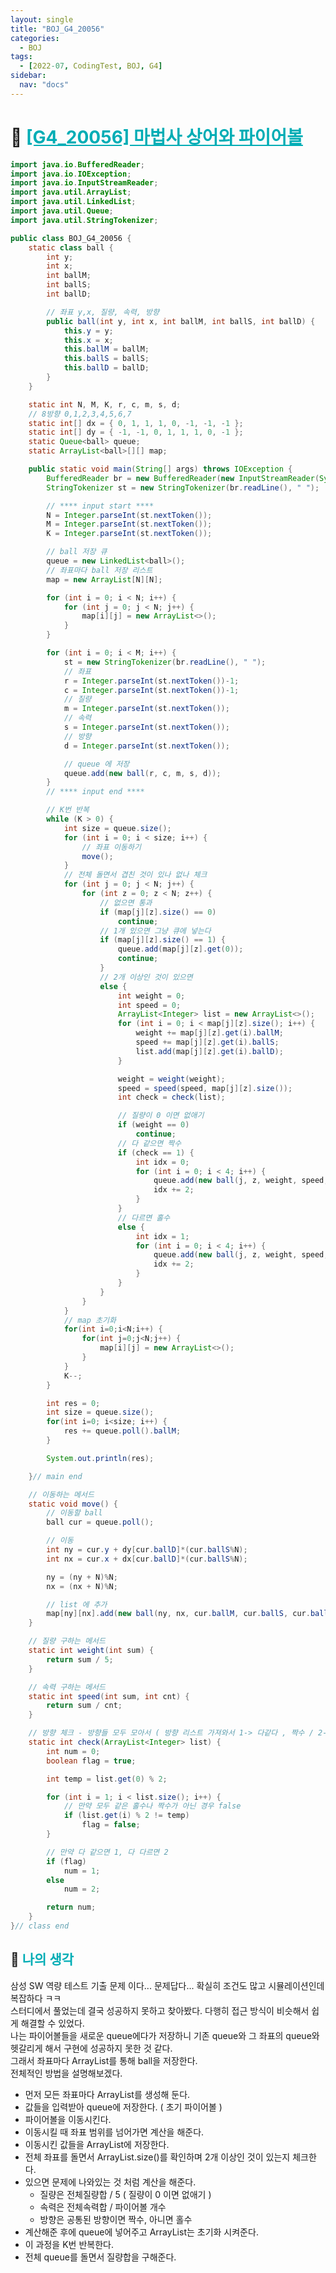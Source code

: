 ```yaml
---
layout: single
title: "BOJ_G4_20056"
categories:
  - BOJ
tags:
  - [2022-07, CodingTest, BOJ, G4]
sidebar:
  nav: "docs"
---
```


# 📁 <b><a style="color:#00adb5" href="https://www.acmicpc.net/problem/20056" target=_blank>[G4_20056] 마법사 상어와 파이어볼</a></b>

```java
import java.io.BufferedReader;
import java.io.IOException;
import java.io.InputStreamReader;
import java.util.ArrayList;
import java.util.LinkedList;
import java.util.Queue;
import java.util.StringTokenizer;

public class BOJ_G4_20056 {
	static class ball {
		int y;
		int x;
		int ballM;
		int ballS;
		int ballD;

		// 좌표 y,x, 질량, 속력, 방향
		public ball(int y, int x, int ballM, int ballS, int ballD) {
			this.y = y;
			this.x = x;
			this.ballM = ballM;
			this.ballS = ballS;
			this.ballD = ballD;
		}
	}

	static int N, M, K, r, c, m, s, d;
	// 8방향 0,1,2,3,4,5,6,7
	static int[] dx = { 0, 1, 1, 1, 0, -1, -1, -1 };
	static int[] dy = { -1, -1, 0, 1, 1, 1, 0, -1 };
	static Queue<ball> queue;
	static ArrayList<ball>[][] map;

	public static void main(String[] args) throws IOException {
		BufferedReader br = new BufferedReader(new InputStreamReader(System.in));
		StringTokenizer st = new StringTokenizer(br.readLine(), " ");

		// **** input start ****
		N = Integer.parseInt(st.nextToken());
		M = Integer.parseInt(st.nextToken());
		K = Integer.parseInt(st.nextToken());

		// ball 저장 큐
		queue = new LinkedList<ball>();
		// 좌표마다 ball 저장 리스트
		map = new ArrayList[N][N];

		for (int i = 0; i < N; i++) {
			for (int j = 0; j < N; j++) {
				map[i][j] = new ArrayList<>();
			}
		}

		for (int i = 0; i < M; i++) {
			st = new StringTokenizer(br.readLine(), " ");
			// 좌표
			r = Integer.parseInt(st.nextToken())-1;
			c = Integer.parseInt(st.nextToken())-1;
			// 질량
			m = Integer.parseInt(st.nextToken());
			// 속력
			s = Integer.parseInt(st.nextToken());
			// 방향
			d = Integer.parseInt(st.nextToken());

			// queue 에 저장
			queue.add(new ball(r, c, m, s, d));
		}
		// **** input end ****

		// K번 반복
		while (K > 0) {
			int size = queue.size();
			for (int i = 0; i < size; i++) {
				// 좌표 이동하기
				move();
			}
			// 전체 돌면서 겹친 것이 있나 없나 체크
			for (int j = 0; j < N; j++) {
				for (int z = 0; z < N; z++) {
					// 없으면 통과
					if (map[j][z].size() == 0)
						continue;
					// 1개 있으면 그냥 큐에 넣는다
					if (map[j][z].size() == 1) {
						queue.add(map[j][z].get(0));
						continue;
					}
					// 2개 이상인 것이 있으면
					else {
						int weight = 0;
						int speed = 0;
						ArrayList<Integer> list = new ArrayList<>();
						for (int i = 0; i < map[j][z].size(); i++) {
							weight += map[j][z].get(i).ballM;
							speed += map[j][z].get(i).ballS;
							list.add(map[j][z].get(i).ballD);
						}

						weight = weight(weight);
						speed = speed(speed, map[j][z].size());
						int check = check(list);

						// 질량이 0 이면 없애기
						if (weight == 0)
							continue;
						// 다 같으면 짝수
						if (check == 1) {
							int idx = 0;
							for (int i = 0; i < 4; i++) {
								queue.add(new ball(j, z, weight, speed, idx));
								idx += 2;
							}
						}
						// 다르면 홀수
						else {
							int idx = 1;
							for (int i = 0; i < 4; i++) {
								queue.add(new ball(j, z, weight, speed, idx));
								idx += 2;
							}
						}
					}
				}
			}
			// map 초기화
			for(int i=0;i<N;i++) {
				for(int j=0;j<N;j++) {
					map[i][j] = new ArrayList<>();
				}
			}
			K--;
		}

		int res = 0;
		int size = queue.size();
		for(int i=0; i<size; i++) {
			res += queue.poll().ballM;
		}

		System.out.println(res);

	}// main end

	// 이동하는 메서드
	static void move() {
		// 이동할 ball
		ball cur = queue.poll();

		// 이동
		int ny = cur.y + dy[cur.ballD]*(cur.ballS%N);
		int nx = cur.x + dx[cur.ballD]*(cur.ballS%N);

		ny = (ny + N)%N;
		nx = (nx + N)%N;

		// list 에 추가
		map[ny][nx].add(new ball(ny, nx, cur.ballM, cur.ballS, cur.ballD));
	}

	// 질량 구하는 메서드
	static int weight(int sum) {
		return sum / 5;
	}

	// 속력 구하는 메서드
	static int speed(int sum, int cnt) {
		return sum / cnt;
	}

	// 방향 체크 - 방향들 모두 모아서 ( 방향 리스트 가져와서 1-> 다같다 , 짝수 / 2-> 다 안같다, 홀수로 반환 )
	static int check(ArrayList<Integer> list) {
		int num = 0;
		boolean flag = true;

		int temp = list.get(0) % 2;

		for (int i = 1; i < list.size(); i++) {
			// 만약 모두 같은 홀수나 짝수가 아닌 경우 false
			if (list.get(i) % 2 != temp)
				flag = false;
		}

		// 만약 다 같으면 1, 다 다르면 2
		if (flag)
			num = 1;
		else
			num = 2;

		return num;
	}
}// class end
```

## 🤔 <b><a style="color:#00adb5">나의 생각</a></b>

삼성 SW 역량 테스트 기출 문제 이다... 문제답다... 확실히 조건도 많고 시뮬레이션인데 복잡하다 ㅋㅋ<br>
스터디에서 풀었는데 결국 성공하지 못하고 찾아봤다. 다행히 접근 방식이 비슷해서 쉽게 해결할 수 있었다.<br>
나는 파이어볼들을 새로운 queue에다가 저장하니 기존 queue와 그 좌표의 queue와 헷갈리게 해서 구현에 성공하지 못한 것 같다.<br>
그래서 좌표마다 ArrayList를 통해 ball을 저장한다.<br>
전체적인 방법을 설명해보겠다.<br>

- 먼저 모든 좌표마다 ArrayList를 생성해 둔다.
- 값들을 입력받아 queue에 저장한다. ( 초기 파이어볼 )
- 파이어볼을 이동시킨다.
- 이동시킬 때 좌표 범위를 넘어가면 계산을 해준다.
- 이동시킨 값들을 ArrayList에 저장한다.
- 전체 좌표를 돌면서 ArrayList.size()를 확인하며 2개 이상인 것이 있는지 체크한다.
- 있으면 문제에 나와있는 것 처럼 계산을 해준다.
  - 질량은 전체질량합 / 5 ( 질량이 0 이면 없애기 )
  - 속력은 전체속력합 / 파이어볼 개수
  - 방향은 공통된 방향이면 짝수, 아니면 홀수
- 계산해준 후에 queue에 넣어주고 ArrayList는 초기화 시켜준다.
- 이 과정을 K번 반복한다.
- 전체 queue를 돌면서 질량합을 구해준다.
